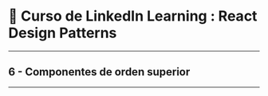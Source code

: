 # 🌟 Curso de LinkedIn Learning : React Design Patterns

---

## 6 - Componentes de orden superior

---